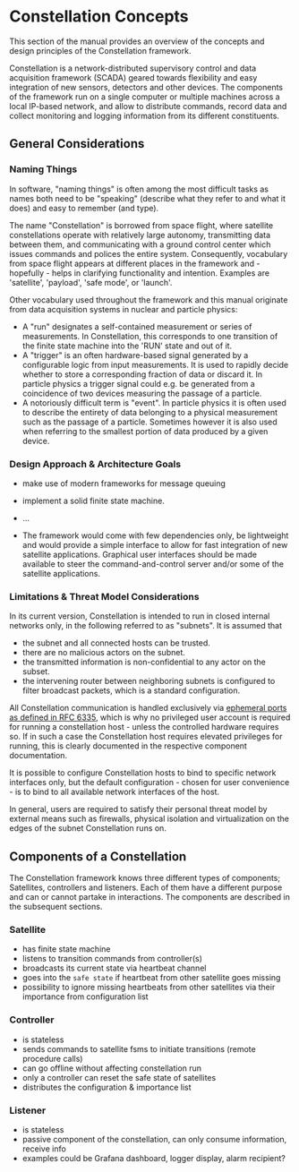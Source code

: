 # Constellation Concepts

This section of the manual provides an overview of the concepts and design principles of the Constellation framework.

Constellation is a network-distributed supervisory control and data acquisition framework (SCADA) geared towards flexibility
and easy integration of new sensors, detectors and other devices. The components of the framework run on a single computer or
multiple machines across a local IP-based network, and allow to distribute commands, record data and collect monitoring and
logging information from its different constituents.

## General Considerations

### Naming Things

In software, "naming things" is often among the most difficult tasks as names both need to be "speaking" (describe what they
refer to and what it does) and easy to remember (and type).

The name "Constellation" is borrowed from space flight, where satellite constellations operate with relatively large autonomy, transmitting
data between them, and communicating with a ground control center which issues commands and polices the entire system.
Consequently, vocabulary from space flight appears at different places in the framework and - hopefully - helps in clarifying
functionality and intention. Examples are 'satellite', 'payload', 'safe mode', or 'launch'.

Other vocabulary used throughout the framework and this manual originate from data acquisition systems in nuclear and particle
physics:

* A "run" designates a self-contained measurement or series of measurements. In Constellation, this corresponds to one transition of the
  finite state machine into the 'RUN' state and out of it.
* A "trigger" is an often hardware-based signal generated by a configurable logic from input measurements. It is used to rapidly
  decide whether to store a corresponding fraction of data or discard it. In particle physics a trigger signal could e.g. be generated
  from a coincidence of two devices measuring the passage of a particle.
* A notoriously difficult term is "event". In particle physics it is often used to describe the entirety of data belonging to a
  physical measurement such as the passage of a particle. Sometimes however it is also used when referring to the smallest portion
  of data produced by a given device.

### Design Approach & Architecture Goals

* make use of modern frameworks for message queuing
* implement a solid finite state machine.
* ...

* The framework would come with few dependencies only, be lightweight and would provide a simple interface to allow for fast integration of new satellite applications. Graphical user interfaces should be made available to steer the command-and-control server and/or some of the satellite applications.

### Limitations & Threat Model Considerations

In its current version, Constellation is intended to run in closed internal networks only, in the following referred to as "subnets".
It is assumed that

* the subnet and all connected hosts can be trusted.
* there are no malicious actors on the subnet.
* the transmitted information is non-confidential to any actor on the subset.
* the intervening router between neighboring subnets is configured to filter broadcast packets, which is a standard configuration.

All Constellation communication is handled exclusively via [ephemeral ports as defined in RFC 6335](https://www.iana.org/assignments/service-names-port-numbers/service-names-port-numbers.xhtml), which is why no privileged user account
is required for running a constellation host - unless the controlled hardware requires so. If in such a case the Constellation host
requires elevated privileges for running, this is clearly documented in the respective component documentation.

It is possible to configure Constellation hosts to bind to specific network interfaces only, but the default configuration - chosen for user convenience - is to bind to all available network interfaces of the host.

In general, users are required to satisfy their personal threat model by external means such as firewalls, physical isolation and virtualization on the edges of the subnet Constellation runs on.

## Components of a Constellation

The Constellation framework knows three different types of components; Satellites, controllers and listeners. Each of them
have a different purpose and can or cannot partake in interactions. The components are described in the subsequent sections.

### Satellite

* has finite state machine
* listens to transition commands from controller(s)
* broadcasts its current state via heartbeat channel
* goes into the `safe state` if heartbeat from other satellite goes missing
* possibility to ignore missing heartbeats from other satellites via their importance from configuration list

### Controller

* is stateless
* sends commands to satellite fsms to initiate transitions (remote procedure calls)
* can go offline without affecting constellation run
* only a controller can reset the safe state of satellites
* distributes the configuration & importance list

### Listener

* is stateless
* passive component of the constellation, can only consume information, receive info
* examples could be Grafana dashboard, logger display, alarm recipient?
